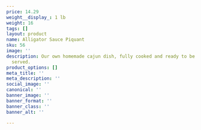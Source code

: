 ```yaml
---
price: 14.29
weight__display_: 1 lb
weight: 16
tags: []
layout: product
name: Alligator Sauce Piquant
sku: 56
image: ''
description: Our own homemade cajun dish, fully cooked and ready to be boiled and
  served.
product_options: []
meta_title: ''
meta_description: ''
social_image: ''
canonical: ''
banner_image: ''
banner_format: ''
banner_class: ''
banner_alt: ''

---
```

